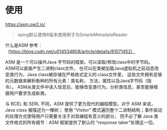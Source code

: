 # 使用
https://asm.ow2.io/
> sping默认使用6版本使用例子为SimpleMetadataReader

什么是ASM 参考：（https://blog.csdn.net/u014534808/article/details/81071452）

ASM 是一个可以操作Java 字节码的框架。可以读取/修改class中的字节码。ASM可以直接产生二进制class文件，
也可以在类被加载Java虚拟机之前动态改变类行为，Java class被存储在严格格式定义的.class文件里，
这些文件拥有足够的元数据来解析勒种的所有元素：类名称， 方法，属性以及Java字节码（指令）。
ASM从类文件中读入信息后，能够改变类行为，分析类信息，甚至能够根据用户要求生成新类。 

与 BCEL 和 SERL 不同，ASM 提供了更为现代的编程模型。对于 ASM 来说，Java class 被描述为一棵树；
使用 “Visitor” 模式遍历整个二进制结构；事件驱动的处理方式使得用户只需要关注于对其编程有意义的部分，
而不必了解 Java 类文件格式的所有细节：ASM 框架提供了默认的 “response taker”处理这一切。
